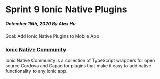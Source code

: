 # Sprint 9 Ionic Native Plugins
##### Octember 15th, 2020 By Alex Hu

Goal: Add Ionic Native Plugins to Mobile App

### [Ionic Native Community](https://ionicframework.com/docs/native/community)

Ionic Native Community is a collection of TypeScript wrappers for open source Cordova and Capacitor plugins that
make it easy to add native functionality to any Ionic app.

